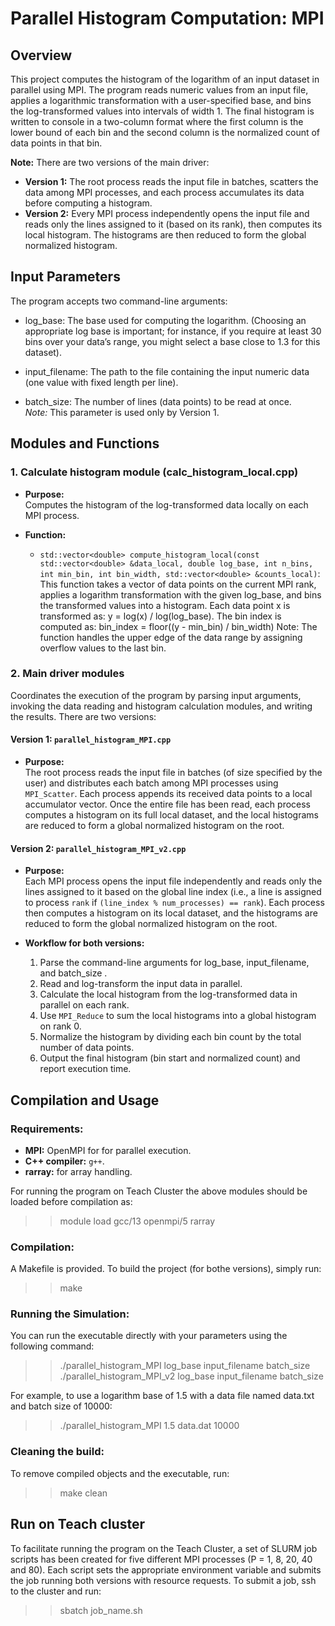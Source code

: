 # **Parallel Histogram Computation: MPI**

## **Overview**
This project computes the histogram of the logarithm of an input dataset in parallel using MPI. The program reads numeric values from an input file, applies a logarithmic transformation with a user-specified base, and bins the log-transformed values into intervals of width 1. The final histogram is written to console in a two-column format where the first column is the lower bound of each bin and the second column is the normalized count of data points in that bin.

**Note:** There are two versions of the main driver:
- **Version 1:** The root process reads the input file in batches, scatters the data among MPI processes, and each process accumulates its data before computing a histogram.
- **Version 2:** Every MPI process independently opens the input file and reads only the lines assigned to it (based on its rank), then computes its local histogram. The histograms are then reduced to form the global normalized histogram.

## **Input Parameters**
The program accepts two command-line arguments:

- log_base: The base used for computing the logarithm. (Choosing an appropriate log base is important; for instance, if you require at least 30 bins over your data’s range, you might select a base close to 1.3 for this dataset).

- input_filename: The path to the file containing the input numeric data (one value with fixed length per line).

- batch_size: The number of lines (data points) to be read at once.  
   _Note:_ This parameter is used only by Version 1.

## **Modules and Functions**

### 1. **Calculate histogram module (calc_histogram_local.cpp)**

- **Purpose:**  
Computes the histogram of the log-transformed data locally on each MPI process.

- **Function:**
  - `std::vector<double> compute_histogram_local(const std::vector<double> &data_local,
                                                double log_base,
                                                int n_bins,
                                                int min_bin,
                                                int bin_width,
                                                std::vector<double> &counts_local)`:  
    This function takes a vector of data points on the current MPI rank, applies a logarithm transformation with the given log_base, and bins the transformed values into a histogram.
    Each data point x is transformed as:   y = log(x) / log(log_base).
     The bin index is computed as:    bin_index = floor((y - min_bin) / bin_width)
    Note: The function handles the upper edge of the data range by assigning overflow values to the last bin.

### 2. **Main driver modules**
Coordinates the execution of the program by parsing input arguments, invoking the data reading and histogram calculation modules, and writing the results.
There are two versions:
  
#### Version 1: `parallel_histogram_MPI.cpp`
- **Purpose:**  
  The root process reads the input file in batches (of size specified by the user) and distributes each batch among MPI processes using `MPI_Scatter`. Each process appends its received data points to a local accumulator vector. Once the entire file has been read, each process computes a histogram on its full local dataset, and the local histograms are reduced to form a global normalized histogram on the root.
  
#### Version 2: `parallel_histogram_MPI_v2.cpp`
- **Purpose:**  
  Each MPI process opens the input file independently and reads only the lines assigned to it based on the global line index (i.e., a line is assigned to process `rank` if `(line_index % num_processes) == rank`). Each process then computes a histogram on its local dataset, and the histograms are reduced to form the global normalized histogram on the root.


- **Workflow for both versions:**
  1. Parse the command-line arguments for log_base, input_filename, and batch_size .
  2. Read and log-transform the input data in parallel.
  3. Calculate the local histogram from the log-transformed data in parallel on each rank.
  4. Use `MPI_Reduce` to sum the local histograms into a global histogram on rank 0.
  5. Normalize the histogram by dividing each bin count by the total number of data points.
  6. Output the final histogram (bin start and normalized count) and report execution time.



## **Compilation and Usage**

### **Requirements:**
- **MPI:** OpenMPI for for parallel execution.
- **C++ compiler:** `g++`.
- **rarray:** for array handling.


For running the program on Teach Cluster the above modules should be loaded before compilation as:
>> module load gcc/13 openmpi/5 rarray


### **Compilation:**
A Makefile is provided. To build the project (for bothe versions), simply run:
>> make


### **Running the Simulation:**

You can run the executable directly with your parameters using the following command:
>> ./parallel_histogram_MPI log_base input_filename batch_size
>> ./parallel_histogram_MPI_v2 log_base input_filename batch_size

For example, to use a logarithm base of 1.5 with a data file named data.txt and batch size of 10000:
>> ./parallel_histogram_MPI 1.5 data.dat 10000

### Cleaning the build:
To remove compiled objects and the executable, run:
>> make clean


## **Run on Teach cluster**
To facilitate running the program on the Teach Cluster, a set of SLURM job scripts has been created for five different MPI processes (P = 1, 8, 20, 40 and 80). Each script sets the appropriate environment variable and submits the job running both versions with resource requests.
To submit a job, ssh to the cluster and run:
>> sbatch job_name.sh